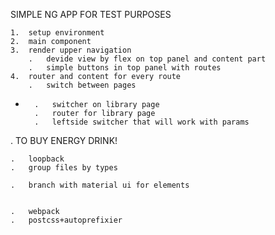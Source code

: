 SIMPLE NG APP FOR TEST PURPOSES

	1.	setup environment
	2. 	main component
	3.	render upper navigation
		.	devide view by flex on top panel and content part
		.	simple buttons in top panel with routes
	4. 	router and content for every route
		.	switch between pages
*		.	switcher on library page
		. 	router for library page
		.	leftside switcher that will work with params

.	TO BUY ENERGY DRINK!

	.	loopback
	.	group files by types

	.	branch with material ui for elements


	.	webpack
	.	postcss+autoprefixier
